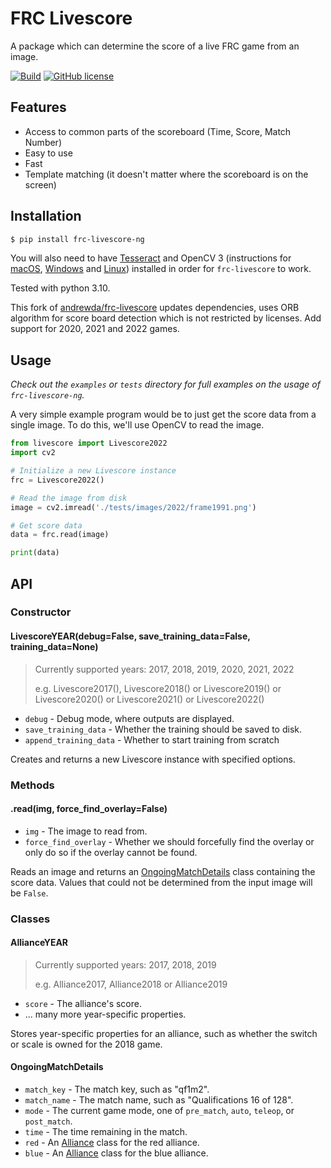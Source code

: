 # FRC Livescore

A package which can determine the score of a live FRC game from an image.

[![Build](https://github.com/TechplexEngineer/frc-livescore/actions/workflows/build.yml/badge.svg)](https://github.com/TechplexEngineer/frc-livescore/actions/workflows/build.yml)
[![GitHub license](https://img.shields.io/github/license/techplexengineer/frc-livescore)](https://github.com/TechplexEngineer/frc-livescore/blob/main/LICENSE)

## Features

- Access to common parts of the scoreboard (Time, Score, Match Number)
- Easy to use
- Fast
- Template matching (it doesn't matter where the scoreboard is on the screen)

## Installation

```bash
$ pip install frc-livescore-ng
```

You will also need to have [Tesseract](https://github.com/tesseract-ocr/tesseract/wiki#installation)
and OpenCV 3 (instructions for
[macOS](http://www.pyimagesearch.com/2016/12/19/install-opencv-3-on-macos-with-homebrew-the-easy-way/),
[Windows](http://docs.opencv.org/3.2.0/d5/de5/tutorial_py_setup_in_windows.html) and
[Linux](http://docs.opencv.org/3.2.0/d7/d9f/tutorial_linux_install.html))
installed in order for `frc-livescore` to work.

Tested with python 3.10.

This fork of [andrewda/frc-livescore](https://github.com/andrewda/frc-livescore) updates dependencies, uses ORB algorithm for score board detection which is not restricted by licenses. Add support for 2020, 2021 and 2022 games.

## Usage

*Check out the `examples` or `tests` directory for full examples on the usage of
`frc-livescore-ng`.*

A very simple example program would be to just get the score data from a single
image. To do this, we'll use OpenCV to read the image.

```python
from livescore import Livescore2022
import cv2

# Initialize a new Livescore instance
frc = Livescore2022()

# Read the image from disk
image = cv2.imread('./tests/images/2022/frame1991.png')

# Get score data
data = frc.read(image)

print(data)
```

## API

### Constructor

#### LivescoreYEAR(debug=False, save_training_data=False, training_data=None)

> Currently supported years: 2017, 2018, 2019, 2020, 2021, 2022
>
> e.g. Livescore2017(), Livescore2018() or Livescore2019() or Livescore2020() or Livescore2021() or Livescore2022()

- `debug` - Debug mode, where outputs are displayed.
- `save_training_data` - Whether the training should be saved to disk.
- `append_training_data` - Whether to start training from scratch

Creates and returns a new Livescore instance with specified options.

### Methods

#### .read(img, force_find_overlay=False)

- `img` - The image to read from.
- `force_find_overlay` - Whether we should forcefully find the overlay or only do
   so if the overlay cannot be found.

Reads an image and returns an [OngoingMatchDetails](#ongoingmatchdetails) class
containing the score data. Values that could not be determined from the input
image will be `False`.

### Classes

#### AllianceYEAR

> Currently supported years: 2017, 2018, 2019
>
> e.g. Alliance2017, Alliance2018 or Alliance2019

- `score` - The alliance's score.
- ... many more year-specific properties.

Stores year-specific properties for an alliance, such as whether the switch or
scale is owned for the 2018 game.

#### OngoingMatchDetails

- `match_key` - The match key, such as "qf1m2".
- `match_name` - The match name, such as "Qualifications 16 of 128".
- `mode` - The current game mode, one of `pre_match`, `auto`, `teleop`, or
  `post_match`.
- `time` - The time remaining in the match.
- `red` - An [Alliance](#alliance) class for the red alliance.
- `blue` - An [Alliance](#alliance) class for the blue alliance.


